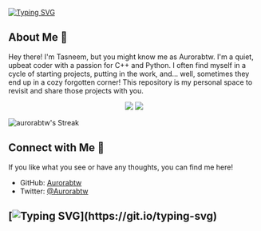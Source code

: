 [![Typing SVG](https://readme-typing-svg.demolab.com?font=Afacad+Flux&pause=1000&color=F78F00&center=true&width=435&lines=Welcome+to+Aurorabtw's+Time+Capsule)](https://git.io/typing-svg)

## About Me 🌌
Hey there! I'm Tasneem, but you might know me as Aurorabtw. I'm a quiet, upbeat coder with a passion for C++ and Python. I often find myself in a cycle of starting projects, putting in the work, and... well, sometimes they end up in a cozy forgotten corner! This repository is my personal space to revisit and share those projects with you.

<div align="center">
    <img src="https://github-readme-stats.vercel.app/api?username=aurorabtw&theme=vue&show_icons=true&hide_border=true&count_private=false" />
    <img src="https://github-readme-stats.vercel.app/api/top-langs/?username=aurorabtw&theme=vue&show_icons=true&hide_border=true&layout=compact" />
</div>

![aurorabtw's Streak](https://github-readme-streak-stats.herokuapp.com/?user=aurorabtw&theme=vue&hide_border=true)


## Connect with Me 🌌
If you like what you see or have any thoughts, you can find me here!
- GitHub: [Aurorabtw](https://github.com/Aurorabtw)
- Twitter: [@Aurorabtw](https://twitter.com/aurorabtw_)

[![Typing SVG](https://readme-typing-svg.demolab.com?font=Fira+Code&weight=300&size=15&pause=1000&color=F78F00&width=435&lines=See+you+at+the+funny+papers!)](https://git.io/typing-svg)
---


